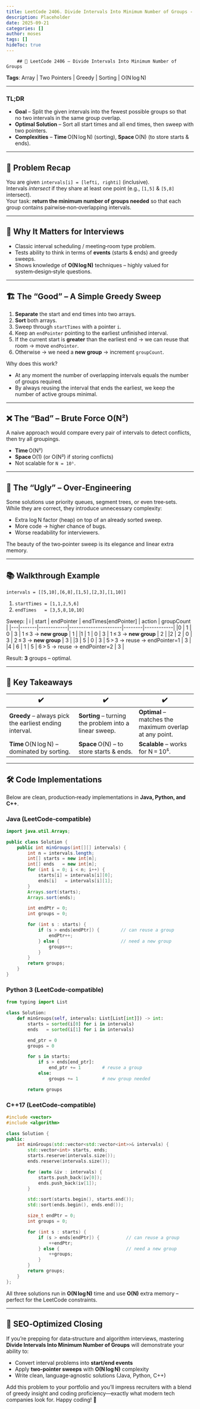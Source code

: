 ```yaml
---
title: LeetCode 2406. Divide Intervals Into Minimum Number of Groups - 
description: Placeholder
date: 2025-09-21
categories: []
author: moses
tags: []
hideToc: true
---
```

        ## 📝 LeetCode 2406 – Divide Intervals Into Minimum Number of Groups  
**Tags**: Array | Two Pointers | Greedy | Sorting | O(N log N)  

---

### TL;DR  
- **Goal** – Split the given intervals into the fewest possible groups so that no two intervals in the same group overlap.  
- **Optimal Solution** – Sort all start times and all end times, then sweep with two pointers.  
- **Complexities** – **Time** O(N log N) (sorting), **Space** O(N) (to store starts & ends).  

---

## 📌 Problem Recap  

You are given `intervals[i] = [lefti, righti]` (inclusive).  
Intervals *intersect* if they share at least one point (e.g., `[1,5]` & `[5,8]` intersect).  
Your task: **return the minimum number of groups needed** so that each group contains pairwise‑non‑overlapping intervals.

---

## 👀 Why It Matters for Interviews  

- Classic interval scheduling / meeting‑room type problem.  
- Tests ability to think in terms of **events** (starts & ends) and greedy sweeps.  
- Shows knowledge of **O(N log N)** techniques – highly valued for system‑design‑style questions.  

---

## 🏗️ The “Good” – A Simple Greedy Sweep  

1. **Separate** the start and end times into two arrays.  
2. **Sort** both arrays.  
3. Sweep through `startTimes` with a pointer `i`.  
4. Keep an `endPointer` pointing to the earliest unfinished interval.  
5. If the current start is **greater** than the earliest end → we can reuse that room → move `endPointer`.  
6. Otherwise → we need a **new group** → increment `groupCount`.  

Why does this work?  
- At any moment the number of overlapping intervals equals the number of groups required.  
- By always reusing the interval that ends the earliest, we keep the number of active groups minimal.  

---

## ❌ The “Bad” – Brute Force O(N²)  

A naive approach would compare every pair of intervals to detect conflicts, then try all groupings.  
- **Time** O(N²)  
- **Space** O(1) (or O(N²) if storing conflicts)  
- Not scalable for `N = 10⁵`.  

---

## 🥴 The “Ugly” – Over‑Engineering  

Some solutions use priority queues, segment trees, or even tree‑sets.  
While they are correct, they introduce unnecessary complexity:
- Extra log N factor (heap) on top of an already sorted sweep.  
- More code → higher chance of bugs.  
- Worse readability for interviewers.  

The beauty of the two‑pointer sweep is its elegance and linear extra memory.  

---

## 📚 Walkthrough Example  

`intervals = [[5,10],[6,8],[1,5],[2,3],[1,10]]`

1. `startTimes = [1,1,2,5,6]`  
2. `endTimes   = [3,5,8,10,10]`  

Sweep:
| i | start | endPointer | endTimes[endPointer] | action | groupCount |
|---|-------|------------|----------------------|--------|------------|
|0 | 1 | 0 | 3 | 1 ≤ 3 → **new group** | 1 |
|1 | 1 | 0 | 3 | 1 ≤ 3 → **new group** | 2 |
|2 | 2 | 0 | 3 | 2 ≤ 3 → **new group** | 3 |
|3 | 5 | 0 | 3 | 5 > 3 → reuse → endPointer=1 | 3 |
|4 | 6 | 1 | 5 | 6 > 5 → reuse → endPointer=2 | 3 |

Result: **3** groups – optimal.  

---

## 🧠 Key Takeaways  

| ✔️ | ✔️ | ✔️ |
|---|---|---|
| **Greedy** – always pick the earliest ending interval. | **Sorting** – turning the problem into a linear sweep. | **Optimal** – matches the maximum overlap at any point. |
| **Time** O(N log N) – dominated by sorting. | **Space** O(N) – to store starts & ends. | **Scalable** – works for N = 10⁵. |

---

## 🛠️ Code Implementations  

Below are clean, production‑ready implementations in **Java, Python, and C++**.

### Java (LeetCode‑compatible)

```java
import java.util.Arrays;

public class Solution {
    public int minGroups(int[][] intervals) {
        int n = intervals.length;
        int[] starts = new int[n];
        int[] ends   = new int[n];
        for (int i = 0; i < n; i++) {
            starts[i] = intervals[i][0];
            ends[i]   = intervals[i][1];
        }
        Arrays.sort(starts);
        Arrays.sort(ends);

        int endPtr = 0;
        int groups = 0;

        for (int s : starts) {
            if (s > ends[endPtr]) {        // can reuse a group
                endPtr++;
            } else {                       // need a new group
                groups++;
            }
        }
        return groups;
    }
}
```

### Python 3 (LeetCode‑compatible)

```python
from typing import List

class Solution:
    def minGroups(self, intervals: List[List[int]]) -> int:
        starts = sorted(i[0] for i in intervals)
        ends   = sorted(i[1] for i in intervals)

        end_ptr = 0
        groups = 0

        for s in starts:
            if s > ends[end_ptr]:
                end_ptr += 1        # reuse a group
            else:
                groups += 1         # new group needed

        return groups
```

### C++17 (LeetCode‑compatible)

```cpp
#include <vector>
#include <algorithm>

class Solution {
public:
    int minGroups(std::vector<std::vector<int>>& intervals) {
        std::vector<int> starts, ends;
        starts.reserve(intervals.size());
        ends.reserve(intervals.size());

        for (auto &iv : intervals) {
            starts.push_back(iv[0]);
            ends.push_back(iv[1]);
        }

        std::sort(starts.begin(), starts.end());
        std::sort(ends.begin(), ends.end());

        size_t endPtr = 0;
        int groups = 0;

        for (int s : starts) {
            if (s > ends[endPtr]) {          // can reuse a group
                ++endPtr;
            } else {                         // need a new group
                ++groups;
            }
        }
        return groups;
    }
};
```

All three solutions run in **O(N log N)** time and use **O(N)** extra memory – perfect for the LeetCode constraints.

---

## 🎯 SEO‑Optimized Closing  

If you’re prepping for data‑structure and algorithm interviews, mastering **Divide Intervals Into Minimum Number of Groups** will demonstrate your ability to:

- Convert interval problems into **start/end events**  
- Apply **two‑pointer sweeps** with **O(N log N)** complexity  
- Write clean, language‑agnostic solutions (Java, Python, C++)  

Add this problem to your portfolio and you’ll impress recruiters with a blend of greedy insight and coding proficiency—exactly what modern tech companies look for. Happy coding! 🚀